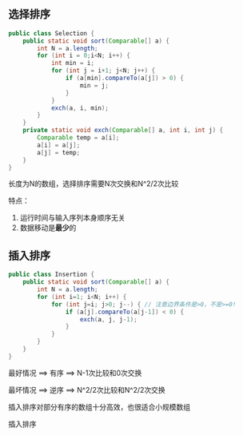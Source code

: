 ## 选择排序
```java
public class Selection {
    public static void sort(Comparable[] a) {
        int N = a.length;
        for (int i = 0;i<N; i++) {
            int min = i;
            for (int j = i+1; j<N; j++) {
                if (a[min].compareTo(a[j]) > 0) {
                    min = j;
                }
            }
            exch(a, i, min);
        }
    }
    private static void exch(Comparable[] a, int i, int j) {
        Comparable temp = a[i];
        a[i] = a[j];
        a[j] = temp;
    }
}
```
长度为N的数组，选择排序需要N次交换和N^2/2次比较

特点：
1. 运行时间与输入序列本身顺序无关
2. 数据移动是**最少**的

## 插入排序
```java
public class Insertion {
    public static void sort(Comparable[] a) {
        int N = a.length;
        for (int i=1; i<N; i++) {
            for (int j=i; j>0; j--) { // 注意边界条件是>0，不是>=0!
                if (a[j].compareTo(a[j-1]) < 0) {
                    exch(a, j, j-1);
                }
            }
        }
    }
}
```
最好情况 ==> 有序 ==> N-1次比较和0次交换

最坏情况 ==> 逆序 ==> N^2/2次比较和N^2/2次交换

插入排序对部分有序的数组十分高效，也很适合小规模数组

插入排序
